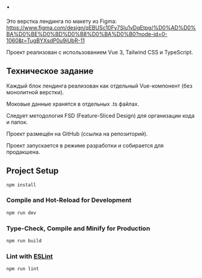 # .

Это верстка лендинга по макету из Figma:
https://www.figma.com/design/qEBUSc10Fy7Slu1vDqEtpg/%D0%AD%D0%BA%D0%BE%D0%BD%D0%B8%D0%BA%D0%B0?node-id=0-1060&t=TugBYXsdP0u9iUbR-11

Проект реализован с использованием Vue 3, Tailwind CSS и TypeScript.

## Техническое задание
Каждый блок лендинга реализован как отдельный Vue-компонент (без монолитной верстки).

Моковые данные хранятся в отдельных .ts файлах.

Следует методология FSD (Feature-Sliced Design) для организации кода и папок.

Проект размещён на GitHub (ссылка на репозиторий).

Проект запускается в режиме разработки и собирается для продакшена.


## Project Setup

```sh
npm install
```

### Compile and Hot-Reload for Development

```sh
npm run dev
```

### Type-Check, Compile and Minify for Production

```sh
npm run build
```

### Lint with [ESLint](https://eslint.org/)

```sh
npm run lint
```

